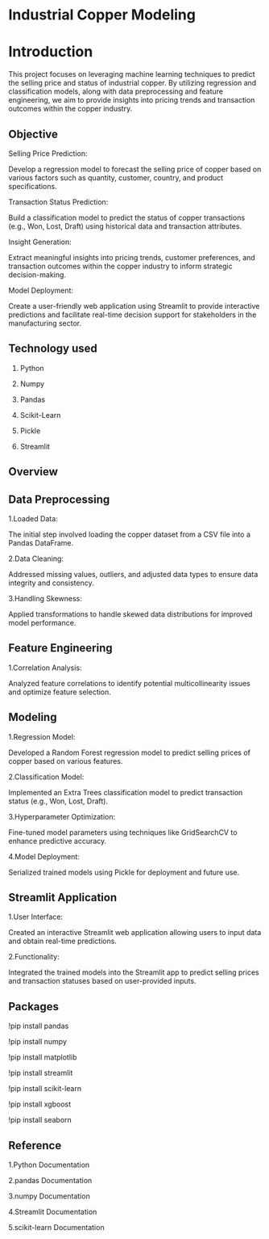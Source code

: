 
# Industrial Copper Modeling 

# Introduction

This project focuses on leveraging machine learning techniques to predict the selling price and status of industrial copper. By utilizing regression and classification models, along with data preprocessing and feature engineering, we aim to provide insights into pricing trends and transaction outcomes within the copper industry.
## Objective
Selling Price Prediction: 

Develop a regression model to forecast the selling price of copper based on various factors such as quantity, customer, country, and product specifications.

Transaction Status Prediction:

 Build a classification model to predict the status of copper transactions (e.g., Won, Lost, Draft) using historical data and transaction attributes.

Insight Generation:

 Extract meaningful insights into pricing trends, customer preferences, and transaction outcomes within the copper industry to inform strategic decision-making.

Model Deployment: 

Create a user-friendly web application using Streamlit to provide interactive predictions and facilitate real-time decision support for stakeholders in the manufacturing sector.
## Technology used
1. Python

2. Numpy

3. Pandas

4. Scikit-Learn

5. Pickle

6. Streamlit
## Overview
## Data Preprocessing
1.Loaded Data:

 The initial step involved loading the copper dataset from a CSV file into a Pandas DataFrame.

2.Data Cleaning:

 Addressed missing values, outliers, and adjusted data types to ensure data integrity and consistency.

3.Handling Skewness: 

Applied transformations to handle skewed data distributions for improved model performance.

## Feature Engineering
1.Correlation Analysis:

 Analyzed feature correlations to identify potential multicollinearity issues and optimize feature selection.
## Modeling

1.Regression Model:

 Developed a Random Forest regression model to predict selling prices of copper based on various features.

2.Classification Model: 

Implemented an Extra Trees classification model to predict transaction status (e.g., Won, Lost, Draft).

3.Hyperparameter Optimization:

Fine-tuned model parameters using techniques like GridSearchCV to enhance predictive accuracy.

4.Model Deployment: 

Serialized trained models using Pickle for deployment and future use.

## Streamlit Application

1.User Interface: 

Created an interactive Streamlit web application allowing users to input data and obtain real-time predictions.

2.Functionality: 

Integrated the trained models into the Streamlit app to predict selling prices and transaction statuses based on user-provided inputs.




## Packages
!pip install pandas

!pip install numpy

!pip install matplotlib

!pip install streamlit

!pip install scikit-learn

!pip install xgboost

!pip install seaborn


## Reference

1.Python Documentation

2.pandas Documentation

3.numpy Documentation

4.Streamlit Documentation

5.scikit-learn Documentation

